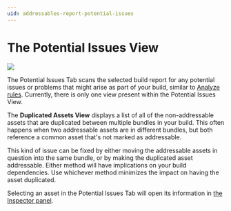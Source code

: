 ```yaml
---
uid: addressables-report-potential-issues
---
```


# The Potential Issues View

![](images/BuildReportPotentialIssuesView.png)

The Potential Issues Tab scans the selected build report for any potential issues or problems that might arise as part of your build, similar to [Analyze rules](AnalyzeTool.md). Currently, there is only one view present within the Potential Issues View.

The **Duplicated Assets View** displays a list of all of the non-addressable assets that are duplicated between multiple bundles in your build. This often happens when two addressable assets are in different bundles, but both reference a common asset that's not marked as addressable.

This kind of issue can be fixed by either moving the addressable assets in question into the same bundle, or by making the duplicated asset addressable. Either method will have implications on your build dependencies. Use whichever method minimizes the impact on having the asset duplicated.

Selecting an asset in the Potential Issues Tab will open its information in [the Inspector panel](xref:addressables-report-inspector-reference).
